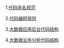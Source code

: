 1.[代码命名规范](doc/命名规范.md)

2.[代码编程规则](doc/编码规则.md)

3.[大数据应用后台代码结构](doc/代码结构文档.md)

4.[大数据业务分析代码结构](doc/分析代码结构文档.md)
